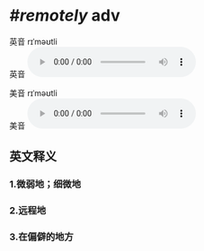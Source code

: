 # ***\#remotely*** adv
英音 rɪˈməʊtli  
英音
<audio src="./media/remotely1_AAC.aac" controls="controls"></audio>

美音 rɪˈməʊtli  
美音
<audio src="./media/remotely 2_AAC.aac" controls="controls"></audio>



  

英文释义
---
### 1.**微弱地；细微地**  

### 2.**远程地**  

### 3.**在偏僻的地方**  



